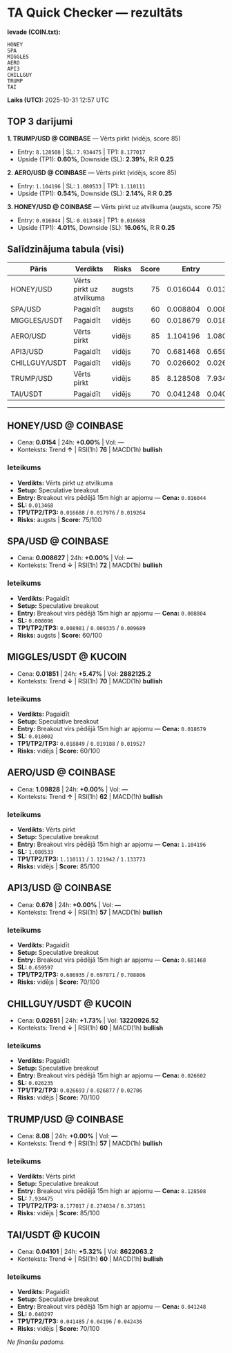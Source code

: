 # TA Quick Checker — rezultāts

**Ievade (COIN.txt):**
```
HONEY
SPA
MIGGLES
AERO
API3
CHILLGUY
TRUMP
TAI
```
**Laiks (UTC):** 2025-10-31 12:57 UTC

## TOP 3 darījumi
**1. TRUMP/USD @ COINBASE** — Vērts pirkt (vidējs, score 85)
- Entry: `8.128508` | SL: `7.934475` | TP1: `8.177017`
- Upside (TP1): **0.60%**, Downside (SL): **2.39%**, R:R **0.25**

**2. AERO/USD @ COINBASE** — Vērts pirkt (vidējs, score 85)
- Entry: `1.104196` | SL: `1.080533` | TP1: `1.110111`
- Upside (TP1): **0.54%**, Downside (SL): **2.14%**, R:R **0.25**

**3. HONEY/USD @ COINBASE** — Vērts pirkt uz atvilkuma (augsts, score 75)
- Entry: `0.016044` | SL: `0.013468` | TP1: `0.016688`
- Upside (TP1): **4.01%**, Downside (SL): **16.06%**, R:R **0.25**

## Salīdzinājuma tabula (visi)
| Pāris | Verdikts | Risks | Score | Entry | SL | TP1 | Upside% | Downside% | R:R | RSI(1h) | MACD | 24h% | Cena |
|---|---|---|---:|---:|---:|---:|---:|---:|---:|---:|---|---:|---:|
| HONEY/USD | Vērts pirkt uz atvilkuma | augsts | 75 | 0.016044 | 0.013468 | 0.016688 | 4.01% | 16.06% | 0.25 | 76 | bullish | +0.00% | 0.0154 |
| SPA/USD | Pagaidīt | augsts | 60 | 0.008804 | 0.008096 | 0.008981 | 2.01% | 8.04% | 0.25 | 72 | bullish | +0.00% | 0.008627 |
| MIGGLES/USDT | Pagaidīt | vidējs | 60 | 0.018679 | 0.018002 | 0.018849 | 0.91% | 3.63% | 0.25 | 70 | bullish | +5.47% | 0.01851 |
| AERO/USD | Vērts pirkt | vidējs | 85 | 1.104196 | 1.080533 | 1.110111 | 0.54% | 2.14% | 0.25 | 62 | bullish | +0.00% | 1.09828 |
| API3/USD | Pagaidīt | vidējs | 70 | 0.681468 | 0.659597 | 0.686935 | 0.80% | 3.21% | 0.25 | 57 | bullish | +0.00% | 0.676 |
| CHILLGUY/USDT | Pagaidīt | vidējs | 70 | 0.026602 | 0.026235 | 0.026693 | 0.34% | 1.38% | 0.25 | 60 | bullish | +1.73% | 0.02651 |
| TRUMP/USD | Vērts pirkt | vidējs | 85 | 8.128508 | 7.934475 | 8.177017 | 0.60% | 2.39% | 0.25 | 57 | bullish | +0.00% | 8.08 |
| TAI/USDT | Pagaidīt | vidējs | 70 | 0.041248 | 0.040297 | 0.041485 | 0.58% | 2.31% | 0.25 | 60 | bullish | +5.32% | 0.04101 |

---

## HONEY/USD @ COINBASE
- Cena: **0.0154** | 24h: **+0.00%** | Vol: **—**
- Konteksts: Trend **↑** | RSI(1h) **76** | MACD(1h) **bullish**

### Ieteikums
- **Verdikts:** Vērts pirkt uz atvilkuma
- **Setup:** Speculative breakout
- **Entry:** Breakout virs pēdējā 15m high ar apjomu  — **Cena:** `0.016044`
- **SL:** `0.013468`
- **TP1/TP2/TP3:** `0.016688` / `0.017976` / `0.019264`
- **Risks:** augsts | **Score:** 75/100

## SPA/USD @ COINBASE
- Cena: **0.008627** | 24h: **+0.00%** | Vol: **—**
- Konteksts: Trend **↓** | RSI(1h) **72** | MACD(1h) **bullish**

### Ieteikums
- **Verdikts:** Pagaidīt
- **Setup:** Speculative breakout
- **Entry:** Breakout virs pēdējā 15m high ar apjomu  — **Cena:** `0.008804`
- **SL:** `0.008096`
- **TP1/TP2/TP3:** `0.008981` / `0.009335` / `0.009689`
- **Risks:** augsts | **Score:** 60/100

## MIGGLES/USDT @ KUCOIN
- Cena: **0.01851** | 24h: **+5.47%** | Vol: **2882125.2**
- Konteksts: Trend **↓** | RSI(1h) **70** | MACD(1h) **bullish**

### Ieteikums
- **Verdikts:** Pagaidīt
- **Setup:** Speculative breakout
- **Entry:** Breakout virs pēdējā 15m high ar apjomu  — **Cena:** `0.018679`
- **SL:** `0.018002`
- **TP1/TP2/TP3:** `0.018849` / `0.019188` / `0.019527`
- **Risks:** vidējs | **Score:** 60/100

## AERO/USD @ COINBASE
- Cena: **1.09828** | 24h: **+0.00%** | Vol: **—**
- Konteksts: Trend **↑** | RSI(1h) **62** | MACD(1h) **bullish**

### Ieteikums
- **Verdikts:** Vērts pirkt
- **Setup:** Speculative breakout
- **Entry:** Breakout virs pēdējā 15m high ar apjomu  — **Cena:** `1.104196`
- **SL:** `1.080533`
- **TP1/TP2/TP3:** `1.110111` / `1.121942` / `1.133773`
- **Risks:** vidējs | **Score:** 85/100

## API3/USD @ COINBASE
- Cena: **0.676** | 24h: **+0.00%** | Vol: **—**
- Konteksts: Trend **↓** | RSI(1h) **57** | MACD(1h) **bullish**

### Ieteikums
- **Verdikts:** Pagaidīt
- **Setup:** Speculative breakout
- **Entry:** Breakout virs pēdējā 15m high ar apjomu  — **Cena:** `0.681468`
- **SL:** `0.659597`
- **TP1/TP2/TP3:** `0.686935` / `0.697871` / `0.708806`
- **Risks:** vidējs | **Score:** 70/100

## CHILLGUY/USDT @ KUCOIN
- Cena: **0.02651** | 24h: **+1.73%** | Vol: **13220926.52**
- Konteksts: Trend **↓** | RSI(1h) **60** | MACD(1h) **bullish**

### Ieteikums
- **Verdikts:** Pagaidīt
- **Setup:** Speculative breakout
- **Entry:** Breakout virs pēdējā 15m high ar apjomu  — **Cena:** `0.026602`
- **SL:** `0.026235`
- **TP1/TP2/TP3:** `0.026693` / `0.026877` / `0.02706`
- **Risks:** vidējs | **Score:** 70/100

## TRUMP/USD @ COINBASE
- Cena: **8.08** | 24h: **+0.00%** | Vol: **—**
- Konteksts: Trend **↑** | RSI(1h) **57** | MACD(1h) **bullish**

### Ieteikums
- **Verdikts:** Vērts pirkt
- **Setup:** Speculative breakout
- **Entry:** Breakout virs pēdējā 15m high ar apjomu  — **Cena:** `8.128508`
- **SL:** `7.934475`
- **TP1/TP2/TP3:** `8.177017` / `8.274034` / `8.371051`
- **Risks:** vidējs | **Score:** 85/100

## TAI/USDT @ KUCOIN
- Cena: **0.04101** | 24h: **+5.32%** | Vol: **8622063.2**
- Konteksts: Trend **↓** | RSI(1h) **60** | MACD(1h) **bullish**

### Ieteikums
- **Verdikts:** Pagaidīt
- **Setup:** Speculative breakout
- **Entry:** Breakout virs pēdējā 15m high ar apjomu  — **Cena:** `0.041248`
- **SL:** `0.040297`
- **TP1/TP2/TP3:** `0.041485` / `0.04196` / `0.042436`
- **Risks:** vidējs | **Score:** 70/100

*Ne finanšu padoms.*
